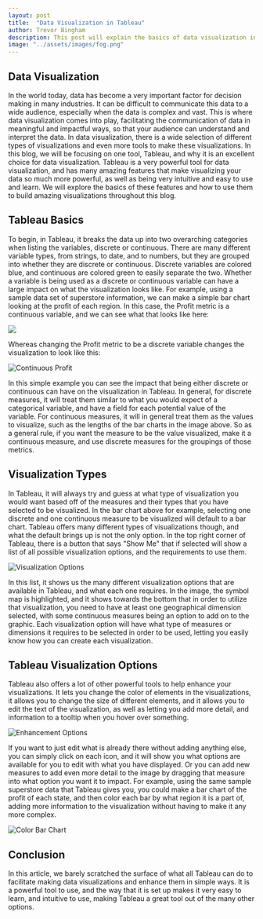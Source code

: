 ```yaml
---
layout: post
title:  "Data Visualization in Tableau"
author: Trevor Bingham
description: This post will explain the basics of data visualization in Tableau.
image: "../assets/images/fog.png"
--- 
```


## Data Visualization

In the world today, data has become a very important factor for decision making in many industries. It can be difficult to communicate this data to a wide audience, especially when the data is complex and vast. This is where data visualization comes into play, facilitating the communication of data in meaningful and impactful ways, so that your audience can understand and interpret the data. In data visualization, there is a wide selection of different types of visualizations and even more tools to make these visualizations. In this blog, we will be focusing on one tool, Tableau, and why it is an excellent choice for data visualization. Tableau is a very powerful tool for data visualization, and has many amazing features that make visualizing your data so much more powerful, as well as being very intuitive and easy to use and learn. We will explore the basics of these features and how to use them to build amazing visualizations throughout this blog.

## Tableau Basics

To begin, in Tableau, it breaks the data up into two overarching categories when listing the variables, discrete or continuous. There are many different variable types, from strings, to date, and to numbers, but they are grouped into whether they are discrete or continuous. Discrete variables are colored blue, and continuous are colored green to easily separate the two. Whether a variable is being used as a discrete or continuous variable can have a large impact on what the visualization looks like. For example, using a sample data set of superstore information, we can make a simple bar chart looking at the profit of each region. In this case, the Profit metric is a continuous variable, and we can see what that looks like here:

<img src="../assets/images/cont.jpg"/>

Whereas changing the Profit metric to be a discrete variable changes the visualization to look like this:

![Continuous Profit](../assets/images/disc.jpg)

In this simple example you can see the impact that being either discrete or continuous can have on the visualization in Tableau. In general, for discrete measures, it will treat them similar to what you would expect of a categorical variable, and have a field for each potential value of the variable. For continuous measures, it will in general treat them as the values to visualize, such as the lengths of the bar charts in the image above. So as a general rule, if you want the measure to be the value visualized, make it a continuous measure, and use discrete measures for the groupings of those metrics. 

## Visualization Types

In Tableau, it will always try and guess at what type of visualization you would want based off of the measures and their types that you have selected to be visualized. In the bar chart above for example, selecting one discrete and one continuous measure to be visualized will default to a bar chart. Tableau offers many different types of visualizations though, and what the default brings up is not the only option. In the top right corner of Tableau, there is a button that says "Show Me" that if selected will show a list of all possible visualization options, and the requirements to use them. 

![Visualization Options](../assets/images/show.jpg)

In this list, it shows us the many different visualization options that are available in Tableau, and what each one requires. In the image, the symbol map is highlighted, and it shows towards the bottom that in order to utilize that visualization, you need to have at least one geographical dimension selected, with some continuous measures being an option to add on to the graphic. Each visualization option will have what type of measures or dimensions it requires to be selected in order to be used, letting you easily know how you can create each visualization.

## Tableau Visualization Options

Tableau also offers a lot of other powerful tools to help enhance your visualizations. It lets you change the color of elements in the visualizations, it allows you to change the size of different elements, and it allows you to edit the text of the visualization, as well as letting you add more detail, and information to a tooltip when you hover over something. 

![Enhancement Options](../assets/images/options.jpg)

If you want to just edit what is already there without adding anything else, you can simply click on each icon, and it will show you what options are available for you to edit with what you have displayed. Or you can add new measures to add even more detail to the image by dragging that measure into what option you want it to impact. For example, using the same sample superstore data that Tableau gives you, you could make a bar chart of the profit of each state, and then color each bar by what region it is a part of, adding more information to the visualization without having to make it any more complex. 

![Color Bar Chart](../assets/images/color.jpg)

## Conclusion

In this article, we barely scratched the surface of what all Tableau can do to facilitate making data visualizations and enhance them in simple ways. It is a powerful tool to use, and the way that it is set up makes it very easy to learn, and intuitive to use, making Tableau a great tool out of the many other options. 